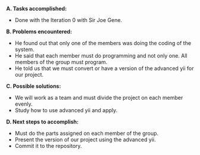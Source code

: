 **A. Tasks accomplished:** <br>
- Done with the Iteration 0 with Sir Joe Gene.<br>

<b>B. Problems encountered:</b> <br>
- He found out that only one of the members was doing the coding of the system.<br>
- He said that each member must do programming and not only one. All members of the group must program. <br>
- He told us that we must convert or have a version of the advanced yii for our project. <br>

<b>C. Possible solutions:</b> <br>
- We will work as a team and must divide the project on each member evenly.<br>
- Study how to use advanced yii and apply.<br>

<b>D. Next steps to accomplish:</b><br>
- Must do the parts assigned on each member of the group. <br>
- Present the version of our project using the advanced yii.<br>
- Commit it to the repository.
